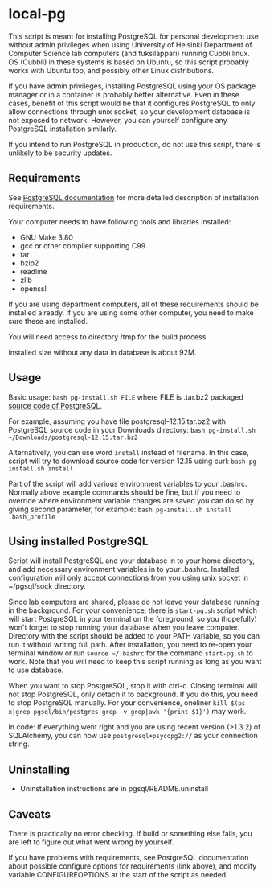 # local-pg

This script is meant for installing PostgreSQL for personal development use without admin privileges when using University of Helsinki Department of Computer Science lab computers (and fuksilappari) running Cubbli linux.
OS (Cubbli) in these systems is based on Ubuntu, so this script probably works with Ubuntu too, and possibly other Linux distributions.

If you have admin privileges, installing PostgreSQL using your OS package manager or in a container is probably better alternative. Even in these cases, benefit of this script would be that it configures PostgreSQL to only allow connections through unix socket, so your development database is not exposed to network. However, you can yourself configure any PostgreSQL installation similarly.

If you intend to run PostgreSQL in production, do not use this script, there is unlikely to be security updates.


## Requirements

See [PostgreSQL documentation](https://www.postgresql.org/docs/12/install-requirements.html) for more detailed description of installation requirements.

Your computer needs to have following tools and libraries installed:

- GNU Make 3.80
- gcc or other compiler supporting C99
- tar
- bzip2
- readline
- zlib
- openssl

If you are using department computers, all of these requirements should be installed already. If you are using some other computer, you need to make sure these are installed.

You will need access to directory /tmp for the build process.

Installed size without any data in database is about 92M.


## Usage

Basic usage: `bash pg-install.sh FILE` where FILE is .tar.bz2 packaged [source code of PostgreSQL](https://www.postgresql.org/ftp/source/).

For example, assuming you have file postgresql-12.15.tar.bz2 with PostgreSQL source code in your Downloads directory:
`bash pg-install.sh ~/Downloads/postgresql-12.15.tar.bz2`

Alternatively, you can use word `install` instead of filename. In this case, script will try to download source code for version 12.15 using curl:
`bash pg-install.sh install`

Part of the script will add various environment variables to your .bashrc. Normally above example commands should be fine, but if you need to override where environment variable changes are saved you can do so by giving second parameter, for example:
`bash pg-install.sh install .bash_profile`


## Using installed PostgreSQL

Script will install PostgreSQL and your database in to your home directory, and add necessary environment variables in to your .bashrc. Installed configuration will only accept connections from you using unix socket in ~/pgsql/sock directory.

Since lab computers are shared, please do not leave your database running in the background. For your convenience, there is `start-pg.sh` script which will start PostgreSQL in your terminal on the foreground, so you (hopefully) won't forget to stop running your database when you leave computer. Directory with the script should be added to your PATH variable, so you can run it without writing full path. After installation, you need to re-open your terminal window or run `source ~/.bashrc` for the command `start-pg.sh` to work. Note that you will need to keep this script running as long as you want to use database.

When you want to stop PostgreSQL, stop it with ctrl-c. Closing terminal will not stop PostgreSQL, only detach it to background. If you do this, you need to stop PostgreSQL manually. For your convenience, oneliner `kill $(ps x|grep pgsql/bin/postgres|grep -v grep|awk '{print $1}')` may work.

In code: If everything went right and you are using recent version (>1.3.2) of SQLAlchemy, you can now use `postgresql+psycopg2://` as your connection string.


## Uninstalling

- Uninstallation instructions are in pgsql/README.uninstall


## Caveats

There is practically no error checking. If build or something else fails, you are left to figure out what went wrong by yourself.

If you have problems with requirements, see PostgreSQL documentation about possible configure options for requirements (link above), and modify variable CONFIGUREOPTIONS at the start of the script as needed.
